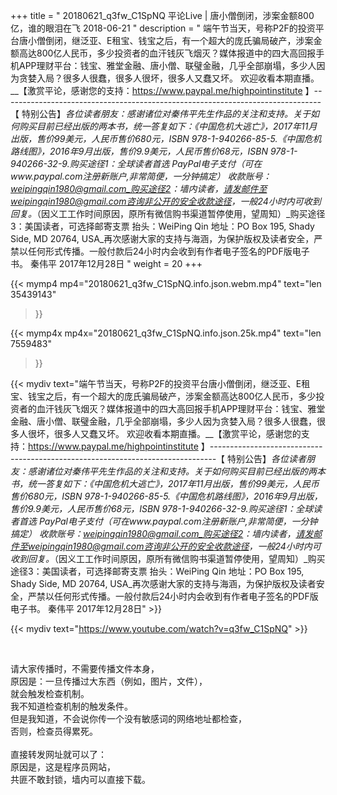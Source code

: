 +++
title = " 20180621_q3fw_C1SpNQ 平论Live | 唐小僧倒闭，涉案金额800亿，谁的眼泪在飞 2018-06-21 "
description = " 端午节当天，号称P2F的投资平台唐小僧倒闭，继泛亚、E租宝、钱宝之后，有一个超大的庞氏骗局破产，涉案金额高达800亿人民币，多少投资者的血汗钱灰飞烟灭？媒体报道中的四大高回报手机APP理财平台：钱宝、雅堂金融、唐小僧、联璧金融，几乎全部崩塌，多少人因为贪婪入局？很多人很蠢，很多人很坏，很多人又蠢又坏。 欢迎收看本期直播。__【激赏平论，感谢您的支持：https://www.paypal.me/highpointinstitute 】_-------------------------------------------------------------------------------_【 特别公告】_各位读者朋友：_感谢诸位对秦伟平先生作品的关注和支持。_关于如何购买目前已经出版的两本书，统一答复如下：_《中国危机大逃亡》，2017年11月出版，售价99美元，人民币售价680元，ISBN 978-1-940266-85-5._《中国危机路线图》，2016年9月出版，售价9.9美元，人民币售价68元，ISBN 978-1-940266-32-9._购买途径1：全球读者首选 PayPal电子支付_（可在www.paypal.com注册新账户,非常简便，一分钟搞定）     收款账号：weipingqin1980@gmail.com_购买途径2：墙内读者，请发邮件至weipingqin1980@gmail.com咨询非公开的安全收款途径，一般24小时内可收到回复。_（因义工工作时间原因，原所有微信购书渠道暂停使用，望周知）_购买途径3：美国读者，可选择邮寄支票     抬头：WeiPing Qin     地址：PO Box 195, Shady Side, MD 20764, USA_再次感谢大家的支持与海涵，为保护版权及读者安全，严禁以任何形式传播。一般付款后24小时内会收到有作者电子签名的PDF版电子书。     秦伟平     2017年12月28日 "
weight = 20
+++

{{< mymp4 mp4="20180621_q3fw_C1SpNQ.info.json.webm.mp4" 
text="len 35439143"
>}}

{{< mymp4x  mp4x="20180621_q3fw_C1SpNQ.info.json.25k.mp4"
text="len 7559483"
>}}


{{< mydiv text="端午节当天，号称P2F的投资平台唐小僧倒闭，继泛亚、E租宝、钱宝之后，有一个超大的庞氏骗局破产，涉案金额高达800亿人民币，多少投资者的血汗钱灰飞烟灭？媒体报道中的四大高回报手机APP理财平台：钱宝、雅堂金融、唐小僧、联璧金融，几乎全部崩塌，多少人因为贪婪入局？很多人很蠢，很多人很坏，很多人又蠢又坏。 欢迎收看本期直播。__【激赏平论，感谢您的支持：https://www.paypal.me/highpointinstitute 】_-------------------------------------------------------------------------------_【 特别公告】_各位读者朋友：_感谢诸位对秦伟平先生作品的关注和支持。_关于如何购买目前已经出版的两本书，统一答复如下：_《中国危机大逃亡》，2017年11月出版，售价99美元，人民币售价680元，ISBN 978-1-940266-85-5._《中国危机路线图》，2016年9月出版，售价9.9美元，人民币售价68元，ISBN 978-1-940266-32-9._购买途径1：全球读者首选 PayPal电子支付_（可在www.paypal.com注册新账户,非常简便，一分钟搞定）     收款账号：weipingqin1980@gmail.com_购买途径2：墙内读者，请发邮件至weipingqin1980@gmail.com咨询非公开的安全收款途径，一般24小时内可收到回复。_（因义工工作时间原因，原所有微信购书渠道暂停使用，望周知）_购买途径3：美国读者，可选择邮寄支票     抬头：WeiPing Qin     地址：PO Box 195, Shady Side, MD 20764, USA_再次感谢大家的支持与海涵，为保护版权及读者安全，严禁以任何形式传播。一般付款后24小时内会收到有作者电子签名的PDF版电子书。     秦伟平     2017年12月28日" >}}
<br>

{{< mydiv text="https://www.youtube.com/watch?v=q3fw_C1SpNQ" >}}


<br>

请大家传播时，不需要传播文件本身，<br>
原因是：一旦传播过大东西（例如，图片，文件），<br>
就会触发检查机制。<br>
我不知道检查机制的触发条件。<br>
但是我知道，不会说你传一个没有敏感词的网络地址都检查，<br>
否则，检查员得累死。<br><br>
直接转发网址就可以了：<br>
原因是，这是程序员网站，<br>
共匪不敢封锁，墙内可以直接下载。


